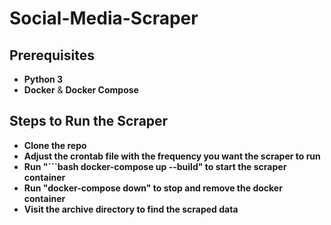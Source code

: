 # Social-Media-Scraper

## Prerequisites
- **Python 3**
- **Docker** & **Docker Compose**

## Steps to Run the Scraper
- **Clone the repo**
- **Adjust the crontab file with the frequency you want the scraper to run**
- **Run "```bash docker-compose up --build" to start the scraper container**
- **Run "docker-compose down" to stop and remove the docker container**
- **Visit the archive directory to find the scraped data**

